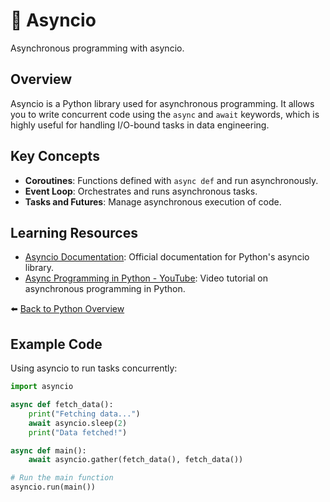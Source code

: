 # 🐍 Asyncio

Asynchronous programming with asyncio.

## Overview
Asyncio is a Python library used for asynchronous programming. It allows you to write concurrent code using the `async` and `await` keywords, which is highly useful for handling I/O-bound tasks in data engineering.

## Key Concepts
- **Coroutines**: Functions defined with `async def` and run asynchronously.
- **Event Loop**: Orchestrates and runs asynchronous tasks.
- **Tasks and Futures**: Manage asynchronous execution of code.

## Learning Resources

- [Asyncio Documentation](https://docs.python.org/3/library/asyncio.html): Official documentation for Python's asyncio library.
- [Async Programming in Python - YouTube](https://www.youtube.com/watch?v=Qb9s3UiMSTA): Video tutorial on asynchronous programming in Python.

⬅️ [Back to Python Overview](../../README.md#-python-for-data-engineering)


## Example Code
Using asyncio to run tasks concurrently:

```python
import asyncio

async def fetch_data():
    print("Fetching data...")
    await asyncio.sleep(2)
    print("Data fetched!")

async def main():
    await asyncio.gather(fetch_data(), fetch_data())

# Run the main function
asyncio.run(main())
